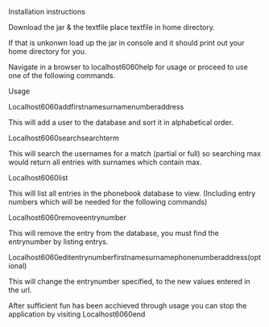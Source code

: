Installation instructions

Download the jar & the textfile place textfile in home directory.

If that is unkonwn load up the jar in console and it should print out your home directory for you.

Navigate in a browser to localhost6060help for usage or proceed to use one of the following commands.

Usage

Localhost6060addfirstnamesurnamenumberaddress

This will add a user to the database and sort it in alphabetical order.

Localhost6060searchsearchterm

This will search the usernames for a match (partial or full) so searching max would return all entries with surnames which contain max.

Localhost6060list

This will list all entries in the phonebook database to view. (Including entry numbers which will be needed for the following commands)

Localhost6060removeentrynumber

This will remove the entry from the database, you must find the entrynumber by listing entrys.

Localhost6060editentrynumberfirstnamesurnamephonenumberaddress(optional)

This will change the entrynumber specified, to the new values entered in the url.

After sufficient fun has been acchieved through usage you can stop the application by visiting Localhost6060end